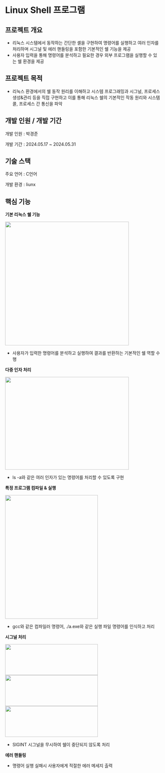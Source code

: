 # Linux Shell 프로그램

## 프로젝트 개요

- 리눅스 시스템에서 동작하는 간단한 셸을 구현하여 명령어를 실행하고 여러 인자를 처리하며 시그널 및 에러 핸들링을 포함한 기본적인 쉘 기능을 제공
- 사용자 입력을 통해 명령어를 분석하고 필요한 경우 외부 프로그램을 실행할 수 있는 쉘 환경을 제공

## 프로젝트 목적

- 리눅스 환경에서의 쉘 동작 원리를 이해하고 시스템 프로그래밍과 시그널, 프로세스 생성&관리 등을 직접 구현하고 이를 통해 리눅스 쉘의 기본적인 작동 원리와 시스템 콜, 프로세스 간 통신을 파악

## 개발 인원 / 개발 기간

개발 인원 : 박경준

개발 기간 : 2024.05.17 ~ 2024.05.31

## 기술 스택

주요 언어 : C언어

개발 환경 : liunx

## 핵심 기능

**기본 리눅스 쉘 기능**

<img src="https://github.com/user-attachments/assets/cc7fa4ff-30bd-4ded-add8-43dc2b217a45" width="400" height="400"/>

- 사용자가 입력한 명령어를 분석하고 실행하여 결과를 반환하는 기본적인 쉘 역할 수행

**다중 인자 처리**

<img src="https://github.com/user-attachments/assets/e5a8e4b8-bef9-464c-8524-cc51bc40e9c5" width="400" height="300"/>

- ls -a와 같은 여러 인자가 있는 명령어를 처리할 수 있도록 구현

**특정 프로그램 컴파일 & 실행**

<img src="https://github.com/user-attachments/assets/2bcd3ddc-babb-4afc-8af2-e43aafb1ff82" width="300" height="400"/>

- gcc와 같은 컴파일러 명령어, ./a.exe와 같은 실행 파일 명령어를 인식하고 처리

**시그널 처리**

<img src="https://github.com/user-attachments/assets/fbc82f16-e9ed-40ce-a5ff-ffaa9351d35e" width="300" height="100"/>
<img src="https://github.com/user-attachments/assets/9146f294-3d35-43e6-9ac4-73b439e04557" width="300" height="100"/>
<img src="https://github.com/user-attachments/assets/aabf5528-93d4-4494-8741-411ff1cd24bc" width="300" height="100"/>

- SIGINT 시그널을 무시하여 쉘이 중단되지 않도록 처리

**에러 핸들링**

- 명령어 실행 실패시 사용자에게 적절한 에러 메세지 출력